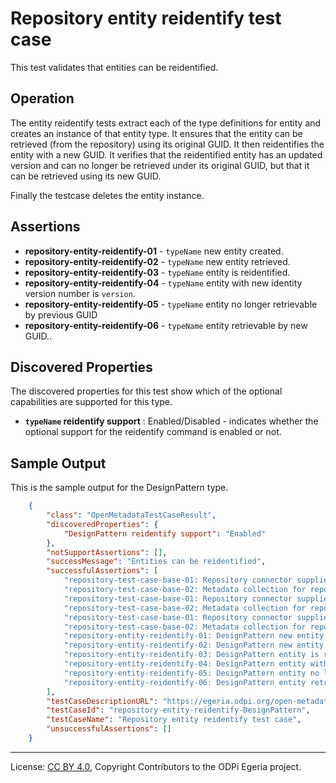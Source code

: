 <!-- SPDX-License-Identifier: CC-BY-4.0 -->
<!-- Copyright Contributors to the ODPi Egeria project. -->

# Repository entity reidentify test case

This test validates that entities can be reidentified.

## Operation

The entity reidentify tests extract each of the type definitions for entity and creates an instance of that entity type.
It ensures that the entity can be retrieved (from the repository) using its original GUID. It then reidentifies the
entity with a new GUID. It verifies that the reidentified entity has an updated version and can no longer be retrieved under its
original GUID, but that it can be retrieved using its new GUID.

Finally the testcase deletes the entity instance.

## Assertions

* **repository-entity-reidentify-01** - `typeName` new entity created.
* **repository-entity-reidentify-02** - `typeName` new entity retrieved.
* **repository-entity-reidentify-03** - `typeName` entity is reidentified.
* **repository-entity-reidentify-04** - `typeName` entity with new identity version number is `version`.
* **repository-entity-reidentify-05** - `typeName` entity no longer retrievable by previous GUID
* **repository-entity-reidentify-06** - `typeName` entity retrievable by new GUID..


## Discovered Properties

The discovered properties for this test show which of the optional capabilities are supported for this type.

* **`typeName` reidentify support** : Enabled/Disabled - indicates whether the optional support for the reidentify command is enabled or not.

## Sample Output

This is the sample output for the DesignPattern type.

```json
    {
        "class": "OpenMetadataTestCaseResult",
        "discoveredProperties": {
            "DesignPattern reidentify support": "Enabled"
        },
        "notSupportAssertions": [],
        "successMessage": "Entities can be reidentified",
        "successfulAssertions": [
            "repository-test-case-base-01: Repository connector supplied to conformance suite.",
            "repository-test-case-base-02: Metadata collection for repository connector supplied to conformance suite.",
            "repository-test-case-base-01: Repository connector supplied to conformance suite.",
            "repository-test-case-base-02: Metadata collection for repository connector supplied to conformance suite.",
            "repository-test-case-base-01: Repository connector supplied to conformance suite.",
            "repository-test-case-base-02: Metadata collection for repository connector supplied to conformance suite.",
            "repository-entity-reidentify-01: DesignPattern new entity created.",
            "repository-entity-reidentify-02: DesignPattern new entity retrieved.",
            "repository-entity-reidentify-03: DesignPattern entity is reidentified.",
            "repository-entity-reidentify-04: DesignPattern entity with new identity version number is 2",
            "repository-entity-reidentify-05: DesignPattern entity no longer retrievable by previous GUID.",
            "repository-entity-reidentify-06: DesignPattern entity retrievable by new GUID."
        ],
        "testCaseDescriptionURL": "https://egeria.odpi.org/open-metadata-conformance-suite/docs/repository-workbench/test-cases/repository-entity-reidentify-test-case.md",
        "testCaseId": "repository-entity-reidentify-DesignPattern",
        "testCaseName": "Repository entity reidentify test case",
        "unsuccessfulAssertions": []
    }
```


----
License: [CC BY 4.0](https://creativecommons.org/licenses/by/4.0/),
Copyright Contributors to the ODPi Egeria project.